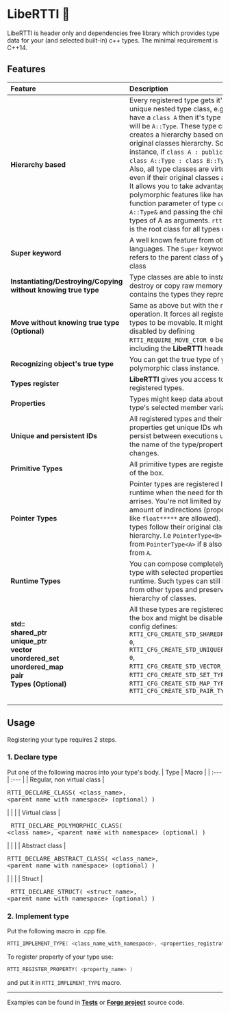 # LibeRTTI :statue_of_liberty:
LibeRTTI is header only and dependencies free library which provides type data for your (and selected built-in) c++ types. The minimal requirement is C++14.

## Features

| Feature                          | Description   |
| :---                             | :---          |
| **Hierarchy based** | Every registered type gets it's unique nested type class, e.g if you have a `class A` then it's type class will be `A::Type`. These type classes creates a hierarchy based on their original classes hierarchy. So for instance, if `class A : public B`, then `class A::Type : class B::Type`. Also, all type classes are virtual, even if their original classes are not. It allows you to take advantage of polymorphic features like having a function parameter of type `const A::Type&` and passing the children types of A as arguments. `rtti:Type` is the root class for all types classes. |
| **Super keyword** | A well known feature from other languages. The `Super` keyword refers to the parent class of your class |
| **Instantiating/Destroying/Copying without knowing true type** | Type classes are able to instantiate, destroy or copy raw memory which contains the types they represent. |
| **Move without knowing true type (Optional)** | Same as above but with the move operation. It forces all registered types to be movable. It might be disabled by defining `RTTI_REQUIRE_MOVE_CTOR 0` before including the **LibeRTTI** header. |
| **Recognizing object's true type** | You can get the true type of your polymorphic class instance. |
| **Types register** | **LibeRTTI** gives you access to all registered types. |
| **Properties** | Types might keep data about the type's selected member variables. |
| **Unique and persistent IDs** | All registered types and their properties get unique IDs which persist between executions unless the name of the type/property changes. |
| **Primitive Types** | All primitive types are registered out of the box. |
| **Pointer Types** | Pointer types are registered lazily at runtime when the need for them arrises. You're not limited by the amount of indirections (properties like `float*****` are allowed). Pointer types follow their original classes hierarchy. I.e `PointerType<B>` inherits from `PointerType<A>` if `B` also inherits from `A`. |
| **Runtime Types** | You can compose completely new type with selected properties in runtime. Such types can still inherit from other types and preserve hierarchy of classes.
| **std:: <br /> shared_ptr <br /> unique_ptr <br /> vector <br />unordered_set <br />unordered_map <br />pair <br /> Types (Optional)** | All these types are registered out of the box and might be disabled using config defines: <br />`RTTI_CFG_CREATE_STD_SHAREDPTR_TYPE 0`, <br />`RTTI_CFG_CREATE_STD_UNIQUEPTR_TYPE 0`, <br /> `RTTI_CFG_CREATE_STD_VECTOR_TYPE 0`, <br /> `RTTI_CFG_CREATE_STD_SET_TYPE 0`,<br /> `RTTI_CFG_CREATE_STD_MAP_TYPE 0`,<br /> `RTTI_CFG_CREATE_STD_PAIR_TYPE 0` <br />  &#8205;  |

## Usage
Registering your type requires 2 steps.
### 1. Declare type
Put one of the following macros into your type's body.
| Type                             | Macro   |
| :---                             | :---          |
| Regular, non virtual class | <pre lang=cpp> RTTI_DECLARE_CLASS( <class_name>, <parent_name_with_namespace> (optional) ) </pre>
|                             |        |
| Virtual class | <pre lang=cpp> RTTI_DECLARE_POLYMORPHIC_CLASS( <class_name>, <parent_name_with_namespace> (optional) ) </pre>
|                            |          |
| Abstract class | <pre lang=cpp> RTTI_DECLARE_ABSTRACT_CLASS( <class_name>, <parent_name_with_namespace> (optional) ) </pre>
|                            |        |
| Struct |  <pre lang=cpp> RTTI_DECLARE_STRUCT( <struct_name>, <parent_name_with_namespace> (optional) ) </pre>
### 2. Implement type
Put the following macro in .cpp file.
```cpp
RTTI_IMPLEMENT_TYPE( <class_name_with_namespace>, <properties_registration_macros>... (optional> )
```
To register property of your type use:
```cpp
RTTI_REGISTER_PROPERTY( <property_name> )
```
and put it in `RTTI_IMPLEMENT_TYPE` macro.

---
Examples can be found in [**Tests**](https://github.com/Wuszt/LibeRTTI/tree/main/Tests) or [**Forge project**](https://github.com/Wuszt/Forge) source code.
